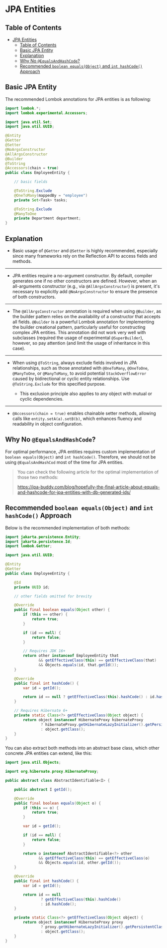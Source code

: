 # JPA Entities

## Table of Contents

<!-- TOC -->
* [JPA Entities](#jpa-entities)
  * [Table of Contents](#table-of-contents)
  * [Basic JPA Entity](#basic-jpa-entity)
  * [Explanation](#explanation)
  * [Why No `@EqualsAndHashCode`?](#why-no-equalsandhashcode)
  * [Recommended `boolean equals(Object)` and `int hashCode()` Approach](#recommended-boolean-equalsobject-and-int-hashcode-approach)
<!-- TOC -->

## Basic JPA Entity

The recommended Lombok annotations for JPA entities is as following:

```java
import lombok.*;
import lombok.experimental.Accessors;

import java.util.Set;
import java.util.UUID;

@Entity
@Getter
@Setter
@NoArgsConstructor
@AllArgsConstructor
@Builder
@ToString
@Accessors(chain = true)
public class EmployeeEntity {

    // basic fields

    @ToString.Exclude
    @OneToMany(mappedBy = "employee")
    private Set<Task> tasks;

    @ToString.Exclude
    @ManyToOne
    private Department department;
}
```

## Explanation

* Basic usage of `@Getter` and `@Setter` is highly recommended, especially since many frameworks rely on the Reflection
  API to access fields and methods.

---

* JPA entities require a no-argument constructor. By default, compiler generates one if no other constructors are
  defined. However, when an all-arguments constructor (e.g., via `@AllArgsConstructor`) is present, it's necessary to
  explicitly add `@NoArgsConstructor` to ensure the presence of both constructors.

---

* The `@AllArgsConstructor` annotation is required when using `@Builder`, as the builder pattern relies on the
  availability of a constructor that accepts all fields. `@Builder` is a powerful Lombok annotation for implementing the
  builder creational pattern, particularly useful for constructing complex JPA entities. This annotation did not work
  very well with subclasses (required the usage of experimental `@SuperBuilder`), however, so pay attention (and limit 
  the usage of inheritance in this case).

---

* When using `@ToString`, always exclude fields involved in JPA relationships, such as those annotated with
  `@OneToMany`, `@OneToOne`, `@ManyToOne`, or `@ManyToMany`, to avoid potential `StackOverflowError` caused by
  bidirectional or cyclic entity relationships. Use `@ToString.Exclude` for this specified purpose.

    * This exclusion principle also applies to any object with mutual or cyclic dependencies.

---

* `@Accessors(chain = true)` enables chainable setter methods, allowing calls like `entity.setA(a).setB(b)`, which
  enhances fluency and readability in object configuration.

## Why No `@EqualsAndHashCode`?

For optimal performance, JPA entities requires custom implementation of `boolean equals(Object)` and `int hashCode()`.
Therefore, we should not be using `@EqualsAndHashCod` most of the time for JPA entities.

> You can check the following article for the optimal implementation of those two methods:
>
> https://jpa-buddy.com/blog/hopefully-the-final-article-about-equals-and-hashcode-for-jpa-entities-with-db-generated-ids/

## Recommended `boolean equals(Object)` and `int hashCode()` Approach

Below is the recommended implementation of both methods:

```java
import jakarta.persistence.Entity;
import jakarta.persistence.Id;
import lombok.Getter;

import java.util.UUID;

@Entity
@Getter
public class EmployeeEntity {

    @Id
    private UUID id;

    // other fields omitted for brevity

    @Override
    public final boolean equals(Object other) {
        if (this == other) {
            return true;
        }

        if (id == null) {
            return false;
        }

        // Requires JDK 16+
        return other instanceof EmployeeEntity that
               && getEffectiveClass(this) == getEffectiveClass(that)
               && Objects.equals(id, that.getId());
    }

    @Override
    public final int hashCode() {
        var id = getId();

        return id == null ? getEffectiveClass(this).hashCode() : id.hashCode();
    }

    // Requires Hibernate 6+
    private static Class<?> getEffectiveClass(Object object) {
        return object instanceof HibernateProxy hibernateProxy
                ? hibernateProxy.getHibernateLazyInitializer().getPersistentClass()
                : object.getClass();
    }
}

```

You can also extract both methods into an abstract base class, which other concrete JPA entities can extend, like this:

```java
import java.util.Objects;

import org.hibernate.proxy.HibernateProxy;

public abstract class AbstractIdentifiable<I> {

    public abstract I getId();

    @Override
    public final boolean equals(Object o) {
        if (this == o) {
            return true;
        }

        var id = getId();

        if (id == null) {
            return false;
        }

        return o instanceof AbstractIdentifiable<?> other
               && getEffectiveClass(this) == getEffectiveClass(o)
               && Objects.equals(id, other.getId());
    }

    @Override
    public final int hashCode() {
        var id = getId();

        return id == null
                ? getEffectiveClass(this).hashCode()
                : id.hashCode();
    }

    private static Class<?> getEffectiveClass(Object object) {
        return object instanceof HibernateProxy proxy
                ? proxy.getHibernateLazyInitializer().getPersistentClass()
                : object.getClass();
    }
}
```